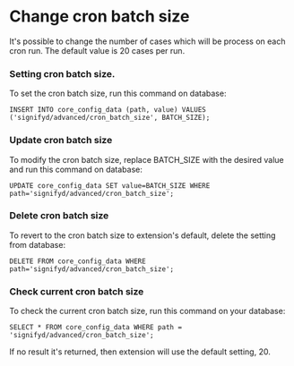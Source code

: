 # Change cron batch size

It's possible to change the number of cases which will be process on each cron run.
The default value is 20 cases per run.

### Setting cron batch size.

To set the cron batch size, run this command on database:

```
INSERT INTO core_config_data (path, value) VALUES ('signifyd/advanced/cron_batch_size', BATCH_SIZE);
```
### Update cron batch size

To modify the cron batch size, replace BATCH_SIZE with the desired value and run this command on database:

```
UPDATE core_config_data SET value=BATCH_SIZE WHERE path='signifyd/advanced/cron_batch_size';
```
### Delete cron batch size

To revert to the cron batch size to extension's default, delete the setting from database:

```
DELETE FROM core_config_data WHERE path='signifyd/advanced/cron_batch_size';
```

### Check current cron batch size

To check the current cron batch size, run this command on your database:

```
SELECT * FROM core_config_data WHERE path = 'signifyd/advanced/cron_batch_size';
```

If no result it's returned, then extension will use the default setting, 20.